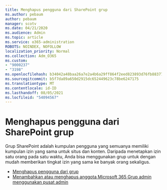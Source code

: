 ```yaml
---
title: Menghapus pengguna dari SharePoint grup
ms.author: pebaum
author: pebaum
manager: scotv
ms.date: 04/21/2020
ms.audience: Admin
ms.topic: article
ms.service: o365-administration
ROBOTS: NOINDEX, NOFOLLOW
localization_priority: Normal
ms.collection: Adm_O365
ms.custom:
- "9000237"
- "3198"
ms.openlocfilehash: b34042a48baa26a7e2a4b6a29ff864f2eed823893d76fb8837704769b0ce5166
ms.sourcegitcommit: b5f7da89a650d2915dc652449623c78be6247175
ms.translationtype: MT
ms.contentlocale: id-ID
ms.lasthandoff: 08/05/2021
ms.locfileid: "54094567"
---
```

# <a name="remove-users-from-a-sharepoint-group"></a>Menghapus pengguna dari SharePoint grup

Grup SharePoint adalah kumpulan pengguna yang semuanya memiliki kumpulan izin yang sama untuk situs dan konten. Daripada menetapkan izin satu orang pada satu waktu, Anda bisa menggunakan grup untuk dengan mudah memberikan tingkat izin yang sama ke banyak orang sekaligus.

- [Menghapus pengguna dari grup](https://docs.microsoft.com/sharepoint/customize-sharepoint-site-permissions#remove-users-from-a-group)
- [Menambahkan atau menghapus anggota Microsoft 365 Grup admin menggunakan pusat admin](https://docs.microsoft.com/microsoft-365/admin/create-groups/add-or-remove-members-from-groups)
